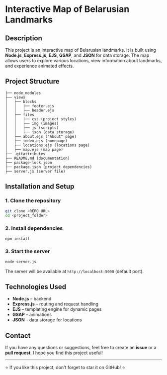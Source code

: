 # Interactive Map of Belarusian Landmarks

## Description
This project is an interactive map of Belarusian landmarks. It is built using **Node.js**, **Express.js**, **EJS**, **GSAP**, and **JSON** for data storage. The map allows users to explore various locations, view information about landmarks, and experience animated effects.

## Project Structure
```
├── node_modules
├── views
│   ├── blocks
│   │   ├── footer.ejs
│   │   ├── header.ejs
│   ├── files
│   │   ├── css (project styles)
│   │   ├── img (images)
│   │   ├── js (scripts)
│   │   ├── json (data storage)
│   ├── about.ejs ("About" page)
│   ├── index.ejs (homepage)
│   ├── locations.ejs (locations page)
│   ├── map.ejs (map page)
├── .gitattributes
├── README.md (documentation)
├── package-lock.json
├── package.json (project dependencies)
├── server.js (server file)
```

## Installation and Setup
### 1. Clone the repository
```sh
git clone <REPO_URL>
cd <project_folder>
```
### 2. Install dependencies
```sh
npm install
```
### 3. Start the server
```sh
node server.js
```
The server will be available at `http://localhost:5000` (default port).

## Technologies Used
- **Node.js** – backend
- **Express.js** – routing and request handling
- **EJS** – templating engine for dynamic pages
- **GSAP** – animations
- **JSON** – data storage for locations

## Contact
If you have any questions or suggestions, feel free to create an **issue** or a **pull request**. I hope you find this project useful!

---

⭐ If you like this project, don't forget to star it on GitHub! ⭐

